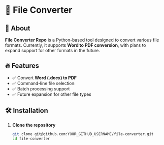 # 📄 File Converter

## 🚀 About
**File Converter Repo** is a Python-based tool designed to convert various file formats. Currently, it supports **Word to PDF conversion**, with plans to expand support for other formats in the future.

## 🔥 Features
- ✅ Convert **Word (.docx) to PDF**
- ✅ Command-line file selection
- ✅ Batch processing support
- ✅ Future expansion for other file types

## 🛠️ Installation
1. **Clone the repository**  
   ```bash
   git clone git@github.com:YOUR_GITHUB_USERNAME/file-converter.git
   cd file-converter
